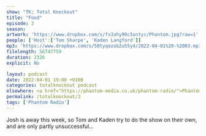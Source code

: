 ```yaml
---
show: "TK: Total Knockout"
title: "Food"
episode: 3
season: 
artwork: 'https://www.dropbox.com/s/fv3ahy90c5ontyc/Phantom.jpg?raw=1'
people: ['Host':['Tom Sharpe', 'Kaden Langford']]
mp3: 'https://www.dropbox.com/s/50tyqozob2u55y4/2022-04-01%20-%2003.mp3?dl=0'
filelength: 56747759
duration: 2326 
explicit: No

layout: podcast
date: 2022-04-01 19:00 +0100
categories: totalknockout podcast
elsewhere: <a href="https://phantom-media.co.uk/phantom-radio/">Phantom Media</a>
permalink: /totalknockout/3
tags: ['Phantom Radio']
---
```


Josh is away this week, so Tom and Kaden try to do the show on their own, and are only partly unsuccessful...
